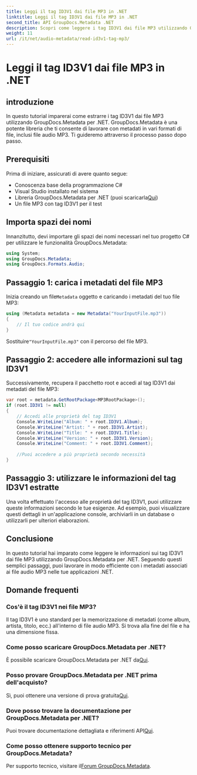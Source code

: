 ```yaml
---
title: Leggi il tag ID3V1 dai file MP3 in .NET
linktitle: Leggi il tag ID3V1 dai file MP3 in .NET
second_title: API GroupDocs.Metadata .NET
description: Scopri come leggere i tag ID3V1 dai file MP3 utilizzando GroupDocs.Metadata per .NET. Tutorial passo passo con esempi di codice.
weight: 11
url: /it/net/audio-metadata/read-id3v1-tag-mp3/
---
```


# Leggi il tag ID3V1 dai file MP3 in .NET

## introduzione
In questo tutorial imparerai come estrarre i tag ID3V1 dai file MP3 utilizzando GroupDocs.Metadata per .NET. GroupDocs.Metadata è una potente libreria che ti consente di lavorare con metadati in vari formati di file, inclusi file audio MP3. Ti guideremo attraverso il processo passo dopo passo.
## Prerequisiti
Prima di iniziare, assicurati di avere quanto segue:
- Conoscenza base della programmazione C#
- Visual Studio installato nel sistema
-  Libreria GroupDocs.Metadata per .NET (puoi scaricarla[Qui](https://releases.groupdocs.com/metadata/net/))
- Un file MP3 con tag ID3V1 per il test

## Importa spazi dei nomi
Innanzitutto, devi importare gli spazi dei nomi necessari nel tuo progetto C# per utilizzare le funzionalità GroupDocs.Metadata:
```csharp
using System;
using GroupDocs.Metadata;
using GroupDocs.Formats.Audio;
```
## Passaggio 1: carica i metadati del file MP3
 Inizia creando un file`Metadata` oggetto e caricando i metadati del tuo file MP3:
```csharp
using (Metadata metadata = new Metadata("YourInputFile.mp3"))
{
    // Il tuo codice andrà qui
}
```
 Sostituire`"YourInputFile.mp3"` con il percorso del file MP3.
## Passaggio 2: accedere alle informazioni sul tag ID3V1
Successivamente, recupera il pacchetto root e accedi al tag ID3V1 dai metadati del file MP3:
```csharp
var root = metadata.GetRootPackage<MP3RootPackage>();
if (root.ID3V1 != null)
{
    // Accedi alle proprietà del tag ID3V1
    Console.WriteLine("Album: " + root.ID3V1.Album);
    Console.WriteLine("Artist: " + root.ID3V1.Artist);
    Console.WriteLine("Title: " + root.ID3V1.Title);
    Console.WriteLine("Version: " + root.ID3V1.Version);
    Console.WriteLine("Comment: " + root.ID3V1.Comment);
    
    //Puoi accedere a più proprietà secondo necessità
}
```
## Passaggio 3: utilizzare le informazioni del tag ID3V1 estratte
Una volta effettuato l'accesso alle proprietà del tag ID3V1, puoi utilizzare queste informazioni secondo le tue esigenze. Ad esempio, puoi visualizzare questi dettagli in un'applicazione console, archiviarli in un database o utilizzarli per ulteriori elaborazioni.

## Conclusione
In questo tutorial hai imparato come leggere le informazioni sui tag ID3V1 dai file MP3 utilizzando GroupDocs.Metadata per .NET. Seguendo questi semplici passaggi, puoi lavorare in modo efficiente con i metadati associati ai file audio MP3 nelle tue applicazioni .NET.

## Domande frequenti
### Cos'è il tag ID3V1 nei file MP3?
Il tag ID3V1 è uno standard per la memorizzazione di metadati (come album, artista, titolo, ecc.) all'interno di file audio MP3. Si trova alla fine del file e ha una dimensione fissa.
### Come posso scaricare GroupDocs.Metadata per .NET?
 È possibile scaricare GroupDocs.Metadata per .NET da[Qui](https://releases.groupdocs.com/metadata/net/).
### Posso provare GroupDocs.Metadata per .NET prima dell'acquisto?
 Sì, puoi ottenere una versione di prova gratuita[Qui](https://releases.groupdocs.com/).
### Dove posso trovare la documentazione per GroupDocs.Metadata per .NET?
 Puoi trovare documentazione dettagliata e riferimenti API[Qui](https://tutorials.groupdocs.com/metadata/net/).
### Come posso ottenere supporto tecnico per GroupDocs.Metadata?
 Per supporto tecnico, visitare il[Forum GroupDocs.Metadata](https://forum.groupdocs.com/c/metadata/14).